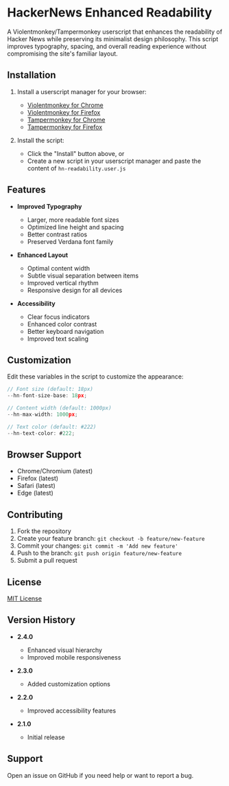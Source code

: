 # HackerNews Enhanced Readability

A Violentmonkey/Tampermonkey userscript that enhances the readability of Hacker News while preserving its minimalist design philosophy. This script improves typography, spacing, and overall reading experience without compromising the site's familiar layout.

## Installation

1. Install a userscript manager for your browser:
   * [Violentmonkey for Chrome](https://chrome.google.com/webstore/detail/violentmonkey/jinjaccalgkegednnccohejagnlnfdag)
   * [Violentmonkey for Firefox](https://addons.mozilla.org/en-US/firefox/addon/violentmonkey/)
   * [Tampermonkey for Chrome](https://chrome.google.com/webstore/detail/tampermonkey/dhdgffkkebhmkfjojejmpbldmpobfkfo)
   * [Tampermonkey for Firefox](https://addons.mozilla.org/en-US/firefox/addon/tampermonkey/)

2. Install the script:
   * Click the "Install" button above, or
   * Create a new script in your userscript manager and paste the content of `hn-readability.user.js`

## Features

* **Improved Typography**
  * Larger, more readable font sizes
  * Optimized line height and spacing
  * Better contrast ratios
  * Preserved Verdana font family

* **Enhanced Layout**
  * Optimal content width
  * Subtle visual separation between items
  * Improved vertical rhythm
  * Responsive design for all devices

* **Accessibility**
  * Clear focus indicators
  * Enhanced color contrast
  * Better keyboard navigation
  * Improved text scaling

## Customization

Edit these variables in the script to customize the appearance:

```javascript
// Font size (default: 18px)
--hn-font-size-base: 18px;

// Content width (default: 1000px)
--hn-max-width: 1000px;

// Text color (default: #222)
--hn-text-color: #222;
```

## Browser Support

* Chrome/Chromium (latest)
* Firefox (latest)
* Safari (latest)
* Edge (latest)

## Contributing

1. Fork the repository
2. Create your feature branch: `git checkout -b feature/new-feature`
3. Commit your changes: `git commit -m 'Add new feature'`
4. Push to the branch: `git push origin feature/new-feature`
5. Submit a pull request

## License

[MIT License](LICENSE)

## Version History

* **2.4.0**
  * Enhanced visual hierarchy
  * Improved mobile responsiveness

* **2.3.0**
  * Added customization options

* **2.2.0**
  * Improved accessibility features

* **2.1.0**
  * Initial release

## Support

Open an issue on GitHub if you need help or want to report a bug.
